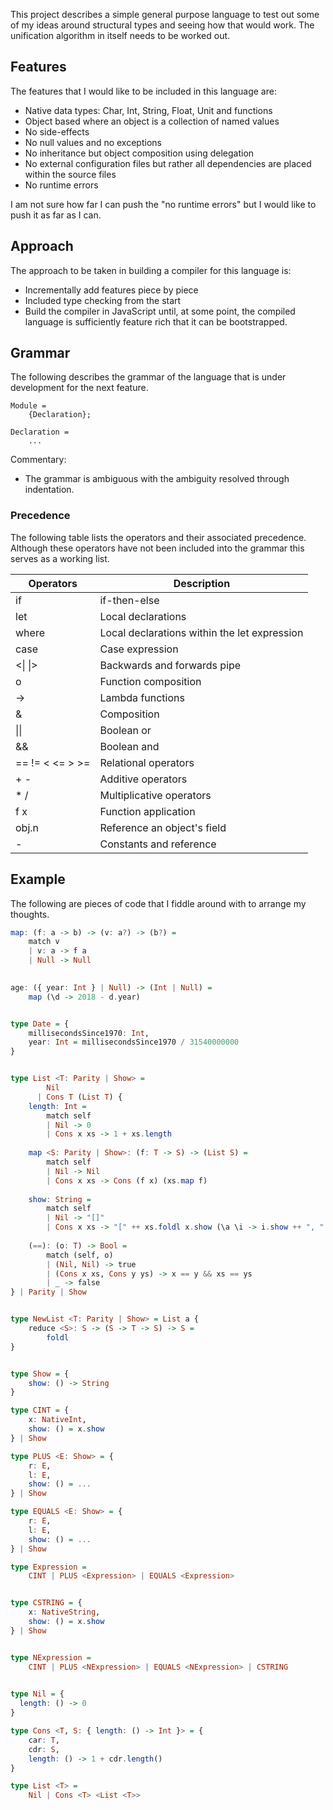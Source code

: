This project describes a simple general purpose language to test out some of my ideas around structural types and seeing
how that would work.  The unification algorithm in itself needs to be worked out.
  

## Features

The features that I would like to be included in this language are:

- Native data types: Char, Int, String, Float, Unit and functions
- Object based where an object is a collection of named values
- No side-effects
- No null values and no exceptions
- No inheritance but object composition using delegation
- No external configuration files but rather all dependencies are placed within the source files
- No runtime errors

I am not sure how far I can push the "no runtime errors" but I would like to push it as far as I can.


## Approach

The approach to be taken in building a compiler for this language is:

- Incrementally add features piece by piece
- Included type checking from the start
- Build the compiler in JavaScript until, at some point, the compiled language is sufficiently feature rich that it can 
  be bootstrapped.


## Grammar

The following describes the grammar of the language that is under development for the next feature.

```text
Module = 
    {Declaration};
      
Declaration =
    ...
```

Commentary:

* The grammar is ambiguous with the ambiguity resolved through indentation.


### Precedence

The following table lists the operators and their associated precedence.  Although these operators have not been 
included into the grammar this serves as a working list.

| Operators | Description |
|-----------|-------------|
| if        | if-then-else |
| let       | Local declarations |
| where     | Local declarations within the let expression |
| case      | Case expression |
| <\| \|> | Backwards and forwards pipe |
| o | Function composition |
| -> | Lambda functions |
| & | Composition |
| \|\| | Boolean or |
| && | Boolean and |
| == != < <= > >= | Relational operators |
| + - | Additive operators |
| * / | Multiplicative operators |
| f x | Function application |
| obj.n | Reference an object's field |
| - | Constants and reference |


## Example

The following are pieces of code that I fiddle around with to arrange my thoughts.

```haskell
map: (f: a -> b) -> (v: a?) -> (b?) =
    match v 
    | v: a -> f a
    | Null -> Null
        

age: ({ year: Int } | Null) -> (Int | Null) =
    map (\d -> 2018 - d.year) 


type Date = {
    millisecondsSince1970: Int,   
    year: Int = millisecondsSince1970 / 31540000000
}


type List <T: Parity | Show> =
        Nil 
      | Cons T (List T) {
    length: Int =
        match self 
        | Nil -> 0
        | Cons x xs -> 1 + xs.length
            
    map <S: Parity | Show>: (f: T -> S) -> (List S) =
        match self
        | Nil -> Nil
        | Cons x xs -> Cons (f x) (xs.map f)
          
    show: String =
        match self
        | Nil -> "[]"
        | Cons x xs -> "[" ++ xs.foldl x.show (\a \i -> i.show ++ ", " ++ a) ++ "]"
                    
    (==): (o: T) -> Bool =
        match (self, o)
        | (Nil, Nil) -> true
        | (Cons x xs, Cons y ys) -> x == y && xs == ys
        | _ -> false     
} | Parity | Show


type NewList <T: Parity | Show> = List a {
    reduce <S>: S -> (S -> T -> S) -> S = 
        foldl
}


type Show = {
    show: () -> String
}

type CINT = {
    x: NativeInt,
    show: () = x.show
} | Show

type PLUS <E: Show> = {
    r: E,
    l: E,
    show: () = ...
} | Show

type EQUALS <E: Show> = {
    r: E,
    l: E,
    show: () = ...
} | Show

type Expression = 
    CINT | PLUS <Expression> | EQUALS <Expression>


type CSTRING = {
    x: NativeString,
    show: () = x.show
} | Show


type NExpression =
    CINT | PLUS <NExpression> | EQUALS <NExpression> | CSTRING
    

type Nil = {
  length: () -> 0
}

type Cons <T, S: { length: () -> Int }> = {
    car: T,
    cdr: S,
    length: () -> 1 + cdr.length()
}

type List <T> =
    Nil | Cons <T> <List <T>> 
```


